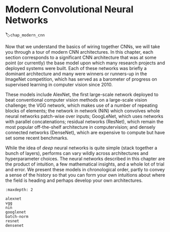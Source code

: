 # Modern Convolutional Neural Networks
:label:`chap_modern_cnn`

Now that we understand the basics of wiring together CNNs, 
we will take you through a tour of modern CNN architectures.
In this chapter, each section corresponds 
to a significant CNN architecture that was 
at some point (or currently) the base model
upon which many research projects and deployed systems were built.
Each of these networks was briefly a dominant architecture 
and many were winners or runners-up in the ImageNet competition,
which has served as a barometer of progress
on supervised learning in computer vision since 2010.

These models include AlexNet, the first large-scale network deployed 
to beat conventional computer vision methods on a large-scale vision challenge;
the VGG network, which makes use of a number of repeating blocks of elements; the network in network (NiN) which convolves 
whole neural networks patch-wise over inputs; 
GoogLeNet, which uses networks with parallel concatenations;
residual networks (ResNet), which remain the most popular 
off-the-shelf architecture in computervision;
and densely connected networks (DenseNet), 
which are expensive to compute but have set some recent benchmarks.

While the idea of *deep* neural networks is quite simple
(stack together a bunch of layers),
performs can vary wildly across architectures and hyperparameter choices.
The neural networks described in this chapter
are the product of intuition, a few mathematical insights,
and a whole lot of trial and error. 
We present these models in chronological order,
partly to convey a sense of the history
so that you can form your own intuitions 
about where the field is heading 
and perhaps develop your own architectures.


```toc
:maxdepth: 2

alexnet
vgg
nin
googlenet
batch-norm
resnet
densenet
```

